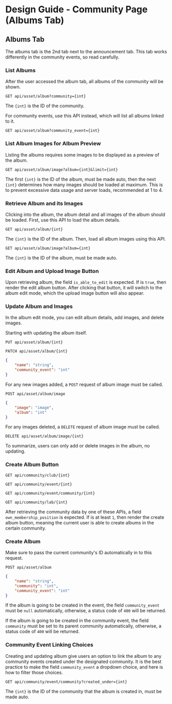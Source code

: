 # Design Guide - Community Page (Albums Tab)

## Albums Tab

The albums tab is the 2nd tab next to the announcement tab. This tab works differently in the community events, so read carefully.

### List Albums

After the user accessed the album tab, all albums of the community will be shown.

`GET api/asset/album?community={int}`

The `{int}` is the ID of the community.

For community events, use this API instead, which will list all albums linked to it.

`GET api/asset/album?community_event={int}`

### List Album Images for Album Preview

Listing the albums requires some images to be displayed as a preview of the album.

`GET api/asset/album/image?album={int}&limit={int}`

The first `{int}` is the ID of the album, must be made auto, then the next `{int}` determines how many images should be loaded at maximum. This is to prevent excessive data usage and server loads, recommended at 1 to 4.

### Retrieve Album and its Images

Clicking into the album, the album detail and all images of the album should be loaded. First, use this API to load the album details.

`GET api/asset/album/{int}`

The `{int}` is the ID of the album. Then, load all album images using this API.

`GET api/asset/album/image?album={int}`

The `{int}` is the ID of the album, must be made auto.

### Edit Album and Upload Image Button

Upon retrieving album, the field `is_able_to_edit` is expected. If is `true`, then render the edit album button. After clicking that button, it will switch to the album edit mode, which the upload image button will also appear.

### Update Album and Images

In the album edit mode, you can edit album details, add images, and delete images.

Starting with updating the album itself.

`PUT api/asset/album/{int}`

`PATCH api/asset/album/{int}`

```json
{
    "name": "string",
    "community_event": "int"
}
```

For any new images added, a `POST` request of album image must be called.

`POST api/asset/album/image`

```json
{
    "image": "image",
    "album": "int"
}
```

For any images deleted, a `DELETE` request of album image must be called.

`DELETE api/asset/album/image/{int}`

To summarize, users can only add or delete images in the album, no updating.

### Create Album Button

`GET api/community/club/{int}`

`GET api/community/event/{int}`

`GET api/community/event/community/{int}`

`GET api/community/lab/{int}`

After retrieving the community data by one of these APIs, a field `own_membership_position` is expected. If is at least `1`, then render the create album button, meaning the current user is able to create albums in the certain community.

### Create Album

Make sure to pass the current community's ID automatically in to this request.

`POST api/asset/album`

```json
{
    "name": "string",
    "community": "int",
    "community_event": "int"
}
```

If the album is going to be created in the event, the field `community_event` must be `null` automatically, otherwise, a status code of `400` will be returned.

If the album is going to be created in the community event, the field `community` must be set to its parent community automatically, otherwise, a status code of `400` will be returned.

### Community Event Linking Choices

Creating and updating album give users an option to link the album to any community events created under the designated community. It is the best practice to make the field `community_event` a dropdown choice, and here is how to filter those choices.

`GET api/community/event/community?created_under={int}`

The `{int}` is the ID of the community that the album is created in, must be made auto.
